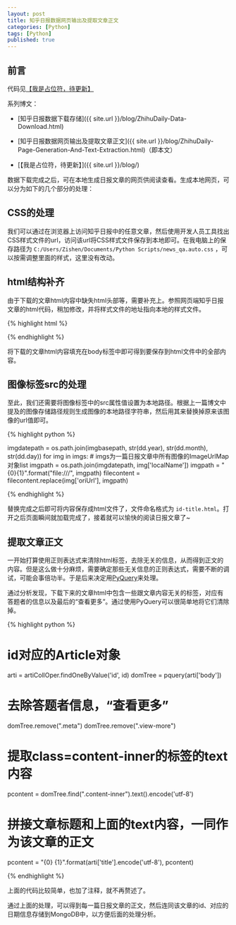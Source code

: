 ```yaml
---
layout: post
title: 知乎日报数据网页输出及提取文章正文
categories: [Python]
tags: [Python]
published: true
---
```



## 前言

代码见[【我是占位符，待更新】](https://github.com/NathanLvzs)

系列博文：

- [知乎日报数据下载存储]({{ site.url }}/blog/ZhihuDaily-Data-Download.html)

- [知乎日报数据网页输出及提取文章正文]({{ site.url }}/blog/ZhihuDaily-Page-Generation-And-Text-Extraction.html)（即本文）

- [【我是占位符，待更新】]({{ site.url }}/blog/)


数据下载完成之后，可在本地生成日报文章的网页供阅读查看。生成本地网页，可以分为如下的几个部分的处理：

## CSS的处理

我们可以通过在浏览器上访问知乎日报中的任意文章，然后使用开发人员工具找出CSS样式文件的url，访问该url将CSS样式文件保存到本地即可。在我电脑上的保存路径为 `C:/Users/Zishen/Documents/Python Scripts/news_qa.auto.css` ，可以按需调整里面的样式，这里没有改动。


## html结构补齐

由于下载的文章html内容中缺失html头部等，需要补充上。参照网页端知乎日报文章的html代码，稍加修改，并将样式文件的地址指向本地的样式文件。

{% highlight html %}

<!doctype html>
<html lang="zh-CN">
<head>
<meta charset="utf-8">
<meta http-equiv="X-UA-Compatible" content="IE=edge,chrome=1">
<link rel="stylesheet" href="file:///C:/Users/Zishen/Documents/Python Scripts/news_qa.auto.css">
</head>
<body>

<!-- 将下载的文章html内容填充在body标签中 -->

</body>
</html>

{% endhighlight %}

将下载的文章html内容填充在body标签中即可得到要保存到html文件中的全部内容。


## 图像标签src的处理

至此，我们还需要将图像标签中的src属性值设置为本地路径。根据上一篇博文中提及的图像存储路径规则生成图像的本地路径字符串，然后用其来替换掉原来该图像的url值即可。

{% highlight python %}

imgdatepath = os.path.join(imgbasepath, str(dd.year), str(dd.month), str(dd.day))
for img in imgs: # imgs为一篇日报文章中所有图像的ImageUrlMap对象list
    imgpath = os.path.join(imgdatepath, img['localName'])
    imgpath = "{0}{1}".format("file:///", imgpath)
    filecontent = filecontent.replace(img['oriUrl'], imgpath)

{% endhighlight %}


替换完成之后即可将内容保存成html文件了，文件命名格式为 `id-title.html`。打开之后页面瞬间就加载完成了，接着就可以愉快的阅读日报文章了~



## 提取文章正文

一开始打算使用正则表达式来清除html标签，去除无关的信息，从而得到正文的内容。但是这么做十分麻烦，需要确定那些无关信息的正则表达式，需要不断的调试，可能会事倍功半。于是后来决定用[PyQuery](http://pythonhosted.org/pyquery/)来处理。

通过分析发现，下载下来的文章html中包含一些跟文章内容无关的标签，对应有答题者的信息以及最后的“查看更多”。通过使用PyQuery可以很简单地将它们清除掉。

{% highlight python %}

# id对应的Article对象
arti = artiCollOper.findOneByValue('id', id)
domTree = pquery(arti['body'])
# 去除答题者信息，“查看更多”
domTree.remove(".meta")
domTree.remove(".view-more")
# 提取class=content-inner的标签的text内容
pcontent = domTree.find(".content-inner").text().encode('utf-8')
# 拼接文章标题和上面的text内容，一同作为该文章的正文
pcontent = "{0} {1}".format(arti['title'].encode('utf-8'), pcontent)

{% endhighlight %}

上面的代码比较简单，也加了注释，就不再赘述了。

通过上面的处理，可以得到每一篇日报文章的正文，然后连同该文章的id、对应的日期信息存储到MongoDB中，以方便后面的处理分析。


